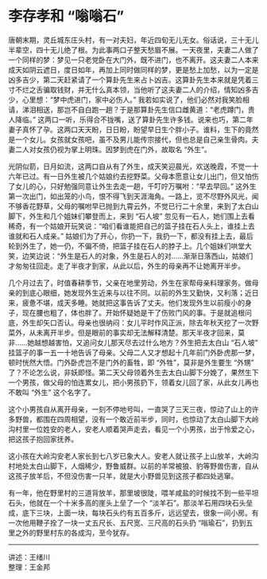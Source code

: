 # 李存孝和 “嗡嗡石”

唐朝末期，灵丘城东庄头村，有一对夫妇，年近四旬无儿无女。俗话说，三十无儿半辈空，四十无儿绝了根。为此事两口子整天愁眉不展。一天夜里，夫妻二人做了一个同样的梦：梦见一只老党卧在大门外，既不进门，也不离开。这夫妻二人本来成天如阴云遮日，度日如年，再加上同时做同样的梦，更是愁上加愁，以为一定是凶多吉少，第二天赶紧请了一个算卦先生来占卜凶吉。这算卦先生本来就是凭着三寸不烂之舌骗取钱财，并无什么真本领，当他听了这夫妻二人的介绍，情知凶多吉少，心里想：“梦中虎进门，家中必伤人。” 我若如实说了，他们必然对我笑脸相请，涕泪相送，那岂不自白跑一趟？于是那算卦先生信口雌黄道：“老虎蹲门，贵人降临。” 这两口一听，乐得合不拢嘴，送了算卦先生许多钱。说来也巧，第二年妻子真怀了孕。这两口天天盼，日日盼，盼望早日生个胖小子。谁料，生下的竟然是一个女儿。女孩就女孩吧，虽不及男儿能传宗接代，但也总是自己亲生骨肉。夫妻二人对女孩仍视为掌上明珠。因梦到虎在门外，故取名 “外生”。

光阴似箭，日月如流，这两口自从有了外生，成天笑迎晨光，欢送晚霞，不觉一十六年已过。有一日外生被几个姑娘约去挖野菜。父母本愿意让女儿出门，但又怕伤了女儿的心，只好勉强同意让外生去走一趟，千叮咛万嘱咐：“早去早回。” 这外生第一次出门，如出笼的小鸟，恨不得飞到天涯海角。一路上，览不尽野外风光，闻不够香花野草，父母的嘱咐早已抛到九霄云外，不觉已行二十余里，来到了太白山脚下，外生和几个姐妹们攀登而上，来到 “石人坡” 忽见有一石人，她们围上去看稀奇，有一个姑娘开玩笑说：“咱们看谁能把自己的篮子挂在石人头上，谁挂上去谁就和石人成亲。” 姑娘们为了开心，你扔一下，我扔一下，都没有挂上去，最后轮到外生了，她一仍，不偏不倚，把篮子挂在石人的脖子上。几个姐妹们哄堂大笑，边笑边说：“外生是石人的对象，外生是石人的对……渐渐日落西山，姑娘们才匆匆往回走。走了半夜才到家，从此以后，外生的母亲再不让她离开半步。

几个月过去了，时值春耕季节，父亲在地里劳动，外生在家帮母亲料理家务。做母亲的到底心眼细，她发现外生近来与以往不同。以前的外生又勤快，又利落；近日来，疲惫不堪，成天多睡。她就把这事告诉了丈夫。他们发现外生以前瘦小的身子，现在腰也粗了，体也胖了。开始怀疑她是干了伤败门风的事。于是就追根问底，外生却矢口否认。母亲也很纳闷：女儿平时作风正派，除去年秋天挖了一次野菜外，从未离开半步。但是眼前的事实却无法解释清楚。那天半夜才回来，莫非……她越想越害怕，又追问女儿那天尽去过什么地方？外生把去太白山 “石人坡” 挂篮子的事一五一十地告诉了母亲。父母二人又才想起十几年前门外卧虎那一梦，顿时恍然大悟。门外卧虎岂不是门外的畜牲，即 “外牲”，莫非是外生要生 “外甥” 了？不论怎么说，非妖即怪。第二天父母领着外生去太白山脚下分娩了，果然生下一个男孩，做父母的怕连累女儿，把小男孩扔下，领着女儿回了家，从此女儿再也不敢叫 “外生” 这个名字了。

这个小男孩自从离开母亲，一刻不停地号叫，一直哭了三天三夜，惊动了山上的许多野兽，都围在四周相望，没有一个敢近前半步，同时，也惊动了太白山脚下大岭沟村里一位姓安的老人，安老人顺着哭声走去，看见一个小男孩，出于怜爱之心，把这孩子抱回家抚养。

这小孩在大岭沟安老人家长到七八岁已象大人。安老人就让孩子上山放羊，大岭沟村地处太白山脚下，人烟稀少，野鲁威群。以前的羊常被狼、豹等野兽伤害，自从这孩子放羊后，不但没伤害一只羊，就是大小野兽见到这孩子都四处逃窜。

有一年，他在野里村的三道背放羊，那里坡很陡，喂羊咸盐的时候找不到一些平坦石头，他就在一个十米多高的崖头上垒了一个 “淡羊石”。那淡羊石用四块石头垒成，底下三块，上面一块，每块石头约有五百多斤，远远望去，很象一间小房。有一次他用鞭子拴了一块一丈五尺长、五尺宽、三尺高的石头扔 “嗡瑜石”，扔到五里之外的野里村东的各成沟，至今犹存。

---

讲述：王绪川  
整理：王金邦